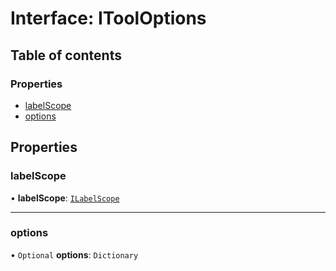 # Interface: IToolOptions

## Table of contents

### Properties

- [labelScope](IToolOptions.md#labelscope)
- [options](IToolOptions.md#options)

## Properties

### labelScope

• **labelScope**: [`ILabelScope`](ILabelScope.md)

___

### options

• `Optional` **options**: `Dictionary`
